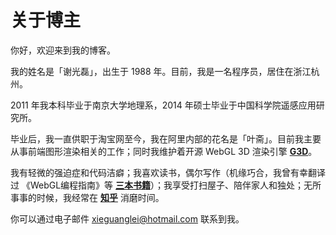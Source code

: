 # 关于博主

你好，欢迎来到我的博客。

我的姓名是「谢光磊」，出生于 1988 年。目前，我是一名程序员，居住在浙江杭州。

2011 年我本科毕业于南京大学地理系，2014 年硕士毕业于中国科学院遥感应用研究所。

毕业后，我一直供职于淘宝网至今，我在阿里内部的花名是「叶斋」。目前我主要从事前端图形渲染相关的工作；同时我维护着开源 WebGL 3D 渲染引擎 **[G3D](https://alibaba.github.io/G3D/)**。

我有轻微的强迫症和代码洁癖；我喜欢读书，偶尔写作（机缘巧合，我曾有幸翻译过 《WebGL编程指南》等 **[三本书籍](https://book.douban.com/subject_search?search_text=谢光磊)**）；我享受打扫屋子、陪伴家人和独处；无所事事的时候，我经常在 **[知乎](https://www.zhihu.com/people/yezhai/activities)** 消磨时间。

你可以通过电子邮件 xieguanglei@hotmail.com 联系到我。